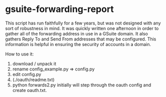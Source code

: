 # gsuite-forwarding-report

This script has run faithfully for a few years, but was not designed with any sort
of robustness in mind. It was quickly written one afternoon in order to gather all 
of the forwarding address in use in a GSuite domain. It also gathers Reply To and 
Send From addresses that may be configured. This information is helpful in ensuring
the security of accounts in a domain.

How to use it:
1) download / unpack it
2) rename config_example.py => config.py
3) edit config.py
4) (./oauth/readme.txt)
5) python forwards2.py initially will step through the oauth config and create oauth.txt.

